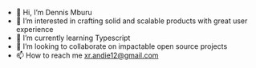 - 👋 Hi, I’m Dennis Mburu
- 👀 I’m interested in crafting solid and scalable products with great user experience
- 🌱 I’m currently learning Typescript
- 💞️ I’m looking to collaborate on impactable open source projects
- 📫 How to reach me xr.andie12@gmail.com

<!---
xrandie/xrandie is a ✨ special ✨ repository because its `README.md` (this file) appears on your GitHub profile.
You can click the Preview link to take a look at your changes.
--->
